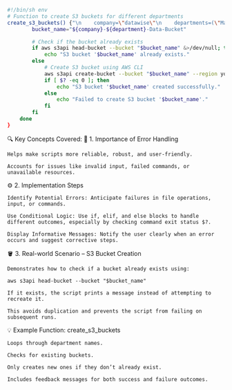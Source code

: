 ```bash
#!/bin/sh env
# Function to create S3 buckets for different departments
create_s3_buckets() {"\n    company=\"datawise\"\n    departments=(\"Marketing\" \"Sales\" \"HR\" \"Operations\" \"Media\")\n    \n    for department in \"${departments[@]"}"; do
        bucket_name="${company}-${department}-Data-Bucket"

        # Check if the bucket already exists
        if aws s3api head-bucket --bucket "$bucket_name" &>/dev/null; then
            echo "S3 bucket '$bucket_name' already exists."
        else
            # Create S3 bucket using AWS CLI
            aws s3api create-bucket --bucket "$bucket_name" --region your-region
            if [ $? -eq 0 ]; then
                echo "S3 bucket '$bucket_name' created successfully."
            else
                echo "Failed to create S3 bucket '$bucket_name'."
            fi
        fi
    done
}

```
🔍 Key Concepts Covered:
🧩 1. Importance of Error Handling

    Helps make scripts more reliable, robust, and user-friendly.

    Accounts for issues like invalid input, failed commands, or unavailable resources.

⚙️ 2. Implementation Steps

    Identify Potential Errors: Anticipate failures in file operations, input, or commands.

    Use Conditional Logic: Use if, elif, and else blocks to handle different outcomes, especially by checking command exit status $?.

    Display Informative Messages: Notify the user clearly when an error occurs and suggest corrective steps.

🪣 3. Real-world Scenario – S3 Bucket Creation

    Demonstrates how to check if a bucket already exists using:

    aws s3api head-bucket --bucket "$bucket_name"

    If it exists, the script prints a message instead of attempting to recreate it.

    This avoids duplication and prevents the script from failing on subsequent runs.

💡 Example Function: create_s3_buckets

    Loops through department names.

    Checks for existing buckets.

    Only creates new ones if they don’t already exist.

    Includes feedback messages for both success and failure outcomes.


